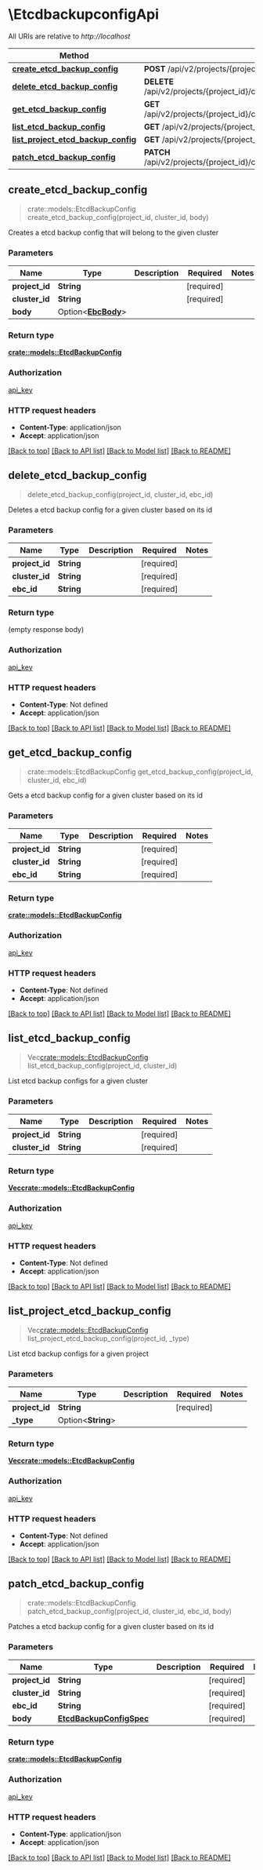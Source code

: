 # \EtcdbackupconfigApi

All URIs are relative to *http://localhost*

Method | HTTP request | Description
------------- | ------------- | -------------
[**create_etcd_backup_config**](EtcdbackupconfigApi.md#create_etcd_backup_config) | **POST** /api/v2/projects/{project_id}/clusters/{cluster_id}/etcdbackupconfigs | 
[**delete_etcd_backup_config**](EtcdbackupconfigApi.md#delete_etcd_backup_config) | **DELETE** /api/v2/projects/{project_id}/clusters/{cluster_id}/etcdbackupconfigs/{ebc_id} | 
[**get_etcd_backup_config**](EtcdbackupconfigApi.md#get_etcd_backup_config) | **GET** /api/v2/projects/{project_id}/clusters/{cluster_id}/etcdbackupconfigs/{ebc_id} | 
[**list_etcd_backup_config**](EtcdbackupconfigApi.md#list_etcd_backup_config) | **GET** /api/v2/projects/{project_id}/clusters/{cluster_id}/etcdbackupconfigs | 
[**list_project_etcd_backup_config**](EtcdbackupconfigApi.md#list_project_etcd_backup_config) | **GET** /api/v2/projects/{project_id}/etcdbackupconfigs | 
[**patch_etcd_backup_config**](EtcdbackupconfigApi.md#patch_etcd_backup_config) | **PATCH** /api/v2/projects/{project_id}/clusters/{cluster_id}/etcdbackupconfigs/{ebc_id} | 



## create_etcd_backup_config

> crate::models::EtcdBackupConfig create_etcd_backup_config(project_id, cluster_id, body)


Creates a etcd backup config that will belong to the given cluster

### Parameters


Name | Type | Description  | Required | Notes
------------- | ------------- | ------------- | ------------- | -------------
**project_id** | **String** |  | [required] |
**cluster_id** | **String** |  | [required] |
**body** | Option<[**EbcBody**](EbcBody.md)> |  |  |

### Return type

[**crate::models::EtcdBackupConfig**](EtcdBackupConfig.md)

### Authorization

[api_key](../README.md#api_key)

### HTTP request headers

- **Content-Type**: application/json
- **Accept**: application/json

[[Back to top]](#) [[Back to API list]](../README.md#documentation-for-api-endpoints) [[Back to Model list]](../README.md#documentation-for-models) [[Back to README]](../README.md)


## delete_etcd_backup_config

> delete_etcd_backup_config(project_id, cluster_id, ebc_id)


Deletes a etcd backup config for a given cluster based on its id

### Parameters


Name | Type | Description  | Required | Notes
------------- | ------------- | ------------- | ------------- | -------------
**project_id** | **String** |  | [required] |
**cluster_id** | **String** |  | [required] |
**ebc_id** | **String** |  | [required] |

### Return type

 (empty response body)

### Authorization

[api_key](../README.md#api_key)

### HTTP request headers

- **Content-Type**: Not defined
- **Accept**: application/json

[[Back to top]](#) [[Back to API list]](../README.md#documentation-for-api-endpoints) [[Back to Model list]](../README.md#documentation-for-models) [[Back to README]](../README.md)


## get_etcd_backup_config

> crate::models::EtcdBackupConfig get_etcd_backup_config(project_id, cluster_id, ebc_id)


Gets a etcd backup config for a given cluster based on its id

### Parameters


Name | Type | Description  | Required | Notes
------------- | ------------- | ------------- | ------------- | -------------
**project_id** | **String** |  | [required] |
**cluster_id** | **String** |  | [required] |
**ebc_id** | **String** |  | [required] |

### Return type

[**crate::models::EtcdBackupConfig**](EtcdBackupConfig.md)

### Authorization

[api_key](../README.md#api_key)

### HTTP request headers

- **Content-Type**: Not defined
- **Accept**: application/json

[[Back to top]](#) [[Back to API list]](../README.md#documentation-for-api-endpoints) [[Back to Model list]](../README.md#documentation-for-models) [[Back to README]](../README.md)


## list_etcd_backup_config

> Vec<crate::models::EtcdBackupConfig> list_etcd_backup_config(project_id, cluster_id)


List etcd backup configs for a given cluster

### Parameters


Name | Type | Description  | Required | Notes
------------- | ------------- | ------------- | ------------- | -------------
**project_id** | **String** |  | [required] |
**cluster_id** | **String** |  | [required] |

### Return type

[**Vec<crate::models::EtcdBackupConfig>**](EtcdBackupConfig.md)

### Authorization

[api_key](../README.md#api_key)

### HTTP request headers

- **Content-Type**: Not defined
- **Accept**: application/json

[[Back to top]](#) [[Back to API list]](../README.md#documentation-for-api-endpoints) [[Back to Model list]](../README.md#documentation-for-models) [[Back to README]](../README.md)


## list_project_etcd_backup_config

> Vec<crate::models::EtcdBackupConfig> list_project_etcd_backup_config(project_id, _type)


List etcd backup configs for a given project

### Parameters


Name | Type | Description  | Required | Notes
------------- | ------------- | ------------- | ------------- | -------------
**project_id** | **String** |  | [required] |
**_type** | Option<**String**> |  |  |

### Return type

[**Vec<crate::models::EtcdBackupConfig>**](EtcdBackupConfig.md)

### Authorization

[api_key](../README.md#api_key)

### HTTP request headers

- **Content-Type**: Not defined
- **Accept**: application/json

[[Back to top]](#) [[Back to API list]](../README.md#documentation-for-api-endpoints) [[Back to Model list]](../README.md#documentation-for-models) [[Back to README]](../README.md)


## patch_etcd_backup_config

> crate::models::EtcdBackupConfig patch_etcd_backup_config(project_id, cluster_id, ebc_id, body)


Patches a etcd backup config for a given cluster based on its id

### Parameters


Name | Type | Description  | Required | Notes
------------- | ------------- | ------------- | ------------- | -------------
**project_id** | **String** |  | [required] |
**cluster_id** | **String** |  | [required] |
**ebc_id** | **String** |  | [required] |
**body** | [**EtcdBackupConfigSpec**](EtcdBackupConfigSpec.md) |  | [required] |

### Return type

[**crate::models::EtcdBackupConfig**](EtcdBackupConfig.md)

### Authorization

[api_key](../README.md#api_key)

### HTTP request headers

- **Content-Type**: application/json
- **Accept**: application/json

[[Back to top]](#) [[Back to API list]](../README.md#documentation-for-api-endpoints) [[Back to Model list]](../README.md#documentation-for-models) [[Back to README]](../README.md)

